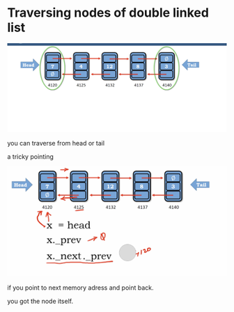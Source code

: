 # Traversing nodes of double linked list

<img src='../assets/119_1.png'></img>

you can traverse from head or tail

a tricky pointing

<img src='../assets/119_2.png'></img>

if you point to next memory adress and point back.

you got the node itself.
